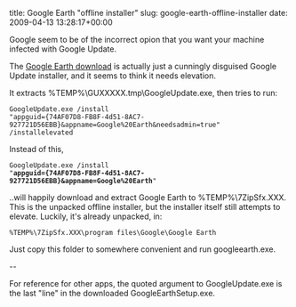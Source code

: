 title: Google Earth "offline installer"
slug: google-earth-offline-installer
date: 2009-04-13 13:28:17+00:00

Google seem to be of the incorrect opion that you want your machine infected with Google Update.

The <a href="http://earth.google.com/download-earth.html">Google Earth download</a> is actually just a cunningly disguised Google Update installer, and it seems to think it needs elevation.

It extracts %TEMP%\GUXXXXX.tmp\GoogleUpdate.exe, then tries to run:

<code>GoogleUpdate.exe /install "appguid={74AF07D8-FB8F-4d51-8AC7-927721D56EBB}&appname=Google%20Earth&needsadmin=true" /installelevated</code>

Instead of this,

<code>GoogleUpdate.exe /install "<strong>appguid={74AF07D8-FB8F-4d51-8AC7-927721D56EBB}&appname=Google%20Earth</strong>"</code>

..will happily download and extract Google Earth to %TEMP%\7ZipSfx.XXX.  This is the unpacked offline installer, but the installer itself still attempts to elevate.  Luckily, it's already unpacked, in:

<code>%TEMP%\7ZipSfx.XXX\program files\Google\Google Earth</code>

Just copy this folder to somewhere convenient and run googleearth.exe.

--

For reference for other apps, the quoted argument to GoogleUpdate.exe is the last "line" in the downloaded GoogleEarthSetup.exe.